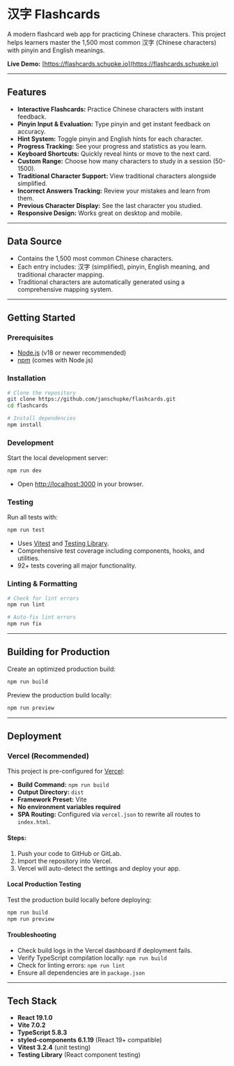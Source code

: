 # 汉字 Flashcards

A modern flashcard web app for practicing Chinese characters. This project helps learners master the 1,500 most common 汉字 (Chinese characters) with pinyin and English meanings.

**Live Demo:** [https://flashcards.schupke.io](https://flashcards.schupke.io)

---

## Features

- **Interactive Flashcards:** Practice Chinese characters with instant feedback.
- **Pinyin Input & Evaluation:** Type pinyin and get instant feedback on accuracy.
- **Hint System:** Toggle pinyin and English hints for each character.
- **Progress Tracking:** See your progress and statistics as you learn.
- **Keyboard Shortcuts:** Quickly reveal hints or move to the next card.
- **Custom Range:** Choose how many characters to study in a session (50-1500).
- **Traditional Character Support:** View traditional characters alongside simplified.
- **Incorrect Answers Tracking:** Review your mistakes and learn from them.
- **Previous Character Display:** See the last character you studied.
- **Responsive Design:** Works great on desktop and mobile.

---

## Data Source

- Contains the 1,500 most common Chinese characters.
- Each entry includes: 汉字 (simplified), pinyin, English meaning, and traditional character mapping.
- Traditional characters are automatically generated using a comprehensive mapping system.

---

## Getting Started

### Prerequisites
- [Node.js](https://nodejs.org/) (v18 or newer recommended)
- [npm](https://www.npmjs.com/) (comes with Node.js)

### Installation
```bash
# Clone the repository
git clone https://github.com/janschupke/flashcards.git
cd flashcards

# Install dependencies
npm install
```

### Development
Start the local development server:
```bash
npm run dev
```
- Open [http://localhost:3000](http://localhost:3000) in your browser.

### Testing
Run all tests with:
```bash
npm run test
```
- Uses [Vitest](https://vitest.dev/) and [Testing Library](https://testing-library.com/).
- Comprehensive test coverage including components, hooks, and utilities.
- 92+ tests covering all major functionality.

### Linting & Formatting
```bash
# Check for lint errors
npm run lint

# Auto-fix lint errors
npm run fix
```

---

## Building for Production
Create an optimized production build:
```bash
npm run build
```
Preview the production build locally:
```bash
npm run preview
```

---

## Deployment

### Vercel (Recommended)
This project is pre-configured for [Vercel](https://vercel.com/):
- **Build Command:** `npm run build`
- **Output Directory:** `dist`
- **Framework Preset:** Vite
- **No environment variables required**
- **SPA Routing:** Configured via `vercel.json` to rewrite all routes to `index.html`.

#### Steps:
1. Push your code to GitHub or GitLab.
2. Import the repository into Vercel.
3. Vercel will auto-detect the settings and deploy your app.

#### Local Production Testing
Test the production build locally before deploying:
```bash
npm run build
npm run preview
```

#### Troubleshooting
- Check build logs in the Vercel dashboard if deployment fails.
- Verify TypeScript compilation locally: `npm run build`
- Check for linting errors: `npm run lint`
- Ensure all dependencies are in `package.json`

---

## Tech Stack
- **React 19.1.0**
- **Vite 7.0.2**
- **TypeScript 5.8.3**
- **styled-components 6.1.19** (React 19+ compatible)
- **Vitest 3.2.4** (unit testing)
- **Testing Library** (React component testing)
